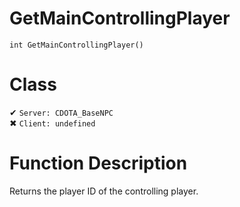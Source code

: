 # GetMainControllingPlayer
```
int GetMainControllingPlayer()
```
# Class
✔ `Server: CDOTA_BaseNPC`  
✖ `Client: undefined`  

# Function Description
Returns the player ID of the controlling player.
